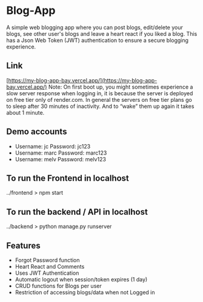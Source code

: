 # Blog-App
A simple web blogging app where you can post blogs, edit/delete your blogs, see other user's blogs and leave a heart react if you liked a blog. This has a Json Web Token (JWT) authentication to ensure a secure blogging experience.

## Link
[https://my-blog-app-bay.vercel.app/](https://my-blog-app-bay.vercel.app/)
Note: On first boot up, you might sometimes experience a slow server response when logging in, it is because the server is deployed on free tier only of render.com.
In general the servers on free tier plans go to sleep after 30 minutes of inactivity. And to “wake” them up again it takes about 1 minute.

## Demo accounts
- Username: jc Password: jc123
- Username: marc Password: marc123
- Username: melv Password: melv123
  
## To run the Frontend in localhost
../frontend > npm start

## To run the backend / API in localhost
../backend > python manage.py runserver

## Features
- Forgot Password function
- Heart React and Comments
- Uses JWT Authentication
- Automatic logout when session/token expires (1 day)
- CRUD functions for Blogs per user
- Restriction of accessing blogs/data when not Logged in

